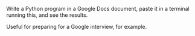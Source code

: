 Write a Python program in a Google Docs document, paste it in a
terminal running this, and see the results.

Useful for preparing for a Google interview, for example.